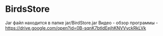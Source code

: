 # BirdsStore
Jar файл находится в папке jar/BirdStore.jar
Видео - обзор программы - https://drive.google.com/open?id=0B-sqnK7btIdEejhKNVVyckRkLVk
